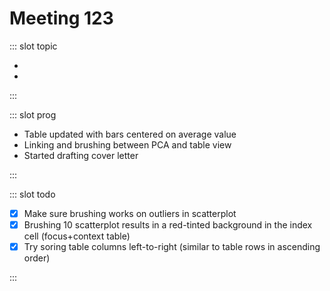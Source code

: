 # Meeting 123

<Meeting index="123" members="Bob, Mohammed, Wang" date="12 Apr 2021 11:00" nextDate="19 Apr 2021 11:00">

::: slot topic

- 
- 

:::

::: slot prog

- Table updated with bars centered on average value
- Linking and brushing between PCA and table view
- Started drafting cover letter

:::

::: slot todo

- [x] Make sure brushing works on outliers in scatterplot
- [x] Brushing 10 scatterplot results in a red-tinted background in the index cell (focus+context table)
- [x] Try soring table columns left-to-right (similar to table rows in ascending order)

:::

</Meeting>
